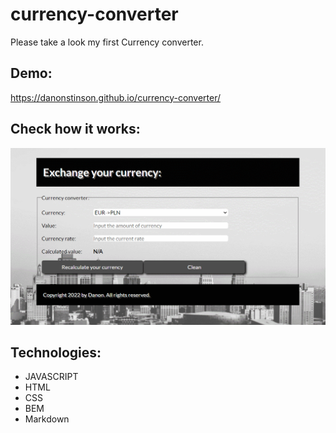 # currency-converter
Please take a look my first Currency converter.
## Demo:
https://danonstinson.github.io/currency-converter/

## Check how it works:
![](/images/how-it-works.gif)

## Technologies:
- JAVASCRIPT
- HTML
- CSS
- BEM
- Markdown